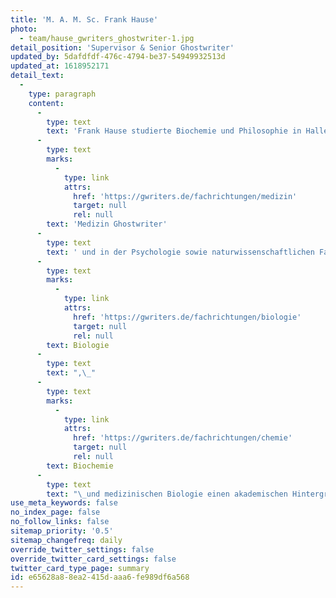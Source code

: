 ```yaml
---
title: 'M. A. M. Sc. Frank Hause'
photo:
  - team/hause_gwriters_ghostwriter-1.jpg
detail_position: 'Supervisor & Senior Ghostwriter'
updated_by: 5dafdfdf-476c-4794-be37-54949932513d
updated_at: 1618952171
detail_text:
  -
    type: paragraph
    content:
      -
        type: text
        text: 'Frank Hause studierte Biochemie und Philosophie in Halle und Hagen mit den Schwerpunkten Alterungsprozesse, Maus- und Humangenetik sowie Leib-Seele-Philosophie. Seit dem Jahr 2015 ist er als Wissenschaftsautor und -berater tätig. Im Zuge dessen ist er heute maßgeblich auf statistische Auswertungen als '
      -
        type: text
        marks:
          -
            type: link
            attrs:
              href: 'https://gwriters.de/fachrichtungen/medizin'
              target: null
              rel: null
        text: 'Medizin Ghostwriter'
      -
        type: text
        text: ' und in der Psychologie sowie naturwissenschaftlichen Fachbereichen spezialisiert, wozu auch Beratungen und Coaching im Bereich der Statistik gehören. Seine herausragende Kompetenz und Vielseitigkeit zeigt sich auch in seiner fachlichen Ausrichtung, da er nicht nur in den naturwissenschaftlichen Fachbereichen der '
      -
        type: text
        marks:
          -
            type: link
            attrs:
              href: 'https://gwriters.de/fachrichtungen/biologie'
              target: null
              rel: null
        text: Biologie
      -
        type: text
        text: ",\_"
      -
        type: text
        marks:
          -
            type: link
            attrs:
              href: 'https://gwriters.de/fachrichtungen/chemie'
              target: null
              rel: null
        text: Biochemie
      -
        type: text
        text: "\_und medizinischen Biologie einen akademischen Hintergrund vorweisen kann, sondern auch im geisteswissenschaftlichen Fachbereichen der theoretischen und praktischen Philosophie."
use_meta_keywords: false
no_index_page: false
no_follow_links: false
sitemap_priority: '0.5'
sitemap_changefreq: daily
override_twitter_settings: false
override_twitter_card_settings: false
twitter_card_type_page: summary
id: e65628a8-8ea2-415d-aaa6-fe989df6a568
---
```

